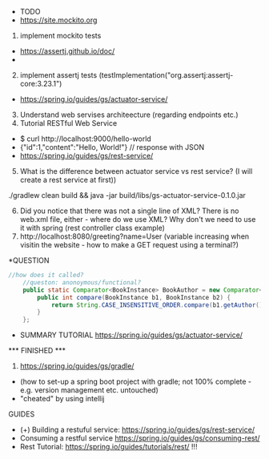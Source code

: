 * TODO
* https://site.mockito.org
1) implement mockito tests
* https://assertj.github.io/doc/
* 
2) implement assertj tests (testImplementation("org.assertj:assertj-core:3.23.1")


* https://spring.io/guides/gs/actuator-service/

3) Understand web servises architeecture (regarding endpoints etc.) 
4) Tutorial RESTful Web Service 
* $ curl http://localhost:9000/hello-world
* {"id":1,"content":"Hello, World!"} // response with JSON
* https://spring.io/guides/gs/rest-service/


5) What is the difference between actuator service vs rest service? (I will create a rest service at first))


./gradlew clean build && java -jar build/libs/gs-actuator-service-0.1.0.jar




6) Did you notice that there was not a single line of XML? There is no web.xml file, either - where do we use XML? Why don't we need to use it with spring (rest controller class example)
7) http://localhost:8080/greeting?name=User (variable increasing when visitin the website - how to make a GET request using a terminal?)

*QUESTION

```java
//how does it called? 
    //queston: anonoymous/functional?
    public static Comparator<BookInstance> BookAuthor = new Comparator<BookInstance> () {
        public int compare(BookInstance b1, BookInstance b2) {
            return String.CASE_INSENSITIVE_ORDER.compare(b1.getAuthor(), b2.getAuthor());
        }
    };

```


* SUMMARY TUTORIAL https://spring.io/guides/gs/actuator-service/


*** FINISHED *** 


1) https://spring.io/guides/gs/gradle/ 
* (how to set-up a spring boot project with gradle; not 100% complete - e.g. version management etc. untouched)
* "cheated" by using intellij 



GUIDES 

* (+) Building a restuful service: https://spring.io/guides/gs/rest-service/
* Consuming a restful service https://spring.io/guides/gs/consuming-rest/
* Rest Tutorial: https://spring.io/guides/tutorials/rest/ !!!


